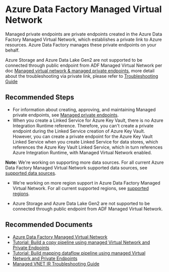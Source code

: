 <properties
  pagetitle="**Azure Data Factory Managed Virtual Network**&#xD;"
  service="microsoft.datafactory"
  resource="datafactories"
  ms.author="lle,shelfeng,brianwan"
  selfhelptype="Generic"
  supporttopicids="32782251"
  resourcetags=""
  productpesids="15613"
  cloudenvironments="public,fairfax,mooncake,blackforest,ussec,usnat"
  disableclouds=""
  articleid="ddc29a71-5d04-4d51-92ee-2da6520aa300"
  ownershipid="AzureData_DataFactory" />
# **Azure Data Factory Managed Virtual Network**

Managed private endpoints are private endpoints created in the Azure Data Factory Managed Virtual Network, which establishes a private link to Azure resources. Azure Data Factory manages these private endpoints on your behalf.

Azure Storage and Azure Data Lake Gen2 are not supported to be connected through public endpoint from ADF Managed Virtual Network per doc [Managed virtual network & managed private endpoints](https://docs.microsoft.com/azure/data-factory/managed-virtual-network-private-endpoint#outbound-communications-through-public-endpoint-from-adf-managed-virtual-network), more detail about the troubleshooting via private link, please refer to [Troubleshooting Guide](https://docs.microsoft.com/azure/data-factory/security-and-access-control-troubleshoot-guide)

## **Recommended Steps**

* For information about creating, approving, and maintaining Managed private endpoints, see [Managed private endpoints](https://docs.microsoft.com/azure/data-factory/managed-virtual-network-private-endpoint#managed-private-endpoints). 
* When you create a Linked Service for Azure Key Vault, there is no Azure Integration Runtime reference. Therefore, you can't create a private endpoint during the Linked Service creation of Azure Key Vault. However, you can create a private endpoint for the Azure Key Vault Linked Service when you create Linked Service for data stores, which references the Azure Key Vault Linked Service, which in turn references Azure Integration Runtime, with Managed Virtual Network enabled.

**Note:** We're working on supporting more data sources. For all current Azure Data Factory Managed Virtual Network supported data sources, see [supported data sources](https://docs.microsoft.com/azure/data-factory/managed-virtual-network-private-endpoint#supported-data-sources).

* We're working on more region support in Azure Data Factory Managed Virtual Network. For all current supported regions, see [supported regions](https://docs.microsoft.com/azure/data-factory/managed-virtual-network-private-endpoint#azure-data-factory-managed-virtual-network-is-available-in-the-following-azure-regions).

* Azure Storage and Azure Data Lake Gen2 are not supported to be connected through public endpoint from ADF Managed Virtual Network.

## **Recommended Documents**

* [Azure Data Factory Managed Virtual Network](https://docs.microsoft.com/azure/data-factory/managed-virtual-network-private-endpoint)
* [Tutorial: Build a copy pipeline using managed Virtual Network and Private Endpoints](https://docs.microsoft.com/azure/data-factory/tutorial-copy-data-portal-private)
* [Tutorial: Build mapping dataflow pipeline using managed Virtual Network and Private Endpoints](https://docs.microsoft.com/azure/data-factory/tutorial-data-flow-private)
* [Managed VNET IR Troubleshooting Guide](https://docs.microsoft.com/azure/data-factory/security-and-access-control-troubleshoot-guide)